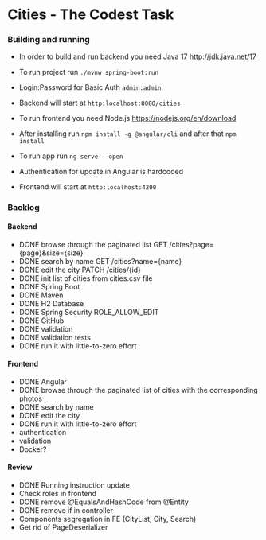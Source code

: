 # Cities - The Codest Task

### Building and running

* In order to build and run backend you need Java 17 http://jdk.java.net/17
* To run project run `./mvnw spring-boot:run`
* Login:Password for Basic Auth `admin:admin`
* Backend will start at `http:localhost:8080/cities`

* To run frontend you need Node.js https://nodejs.org/en/download
* After installing run `npm install -g @angular/cli` and after that `npm install`
* To run app run `ng serve --open`
* Authentication for update in Angular is hardcoded
* Frontend will start at `http:localhost:4200`

### Backlog

#### Backend
- DONE browse through the paginated list GET /cities?page={page}&size={size}
- DONE search by name GET /cities?name={name}
- DONE edit the city PATCH /cities/{id}
- DONE init list of cities from cities.csv file 
- DONE Spring Boot
- DONE Maven
- DONE H2 Database 
- DONE Spring Security ROLE_ALLOW_EDIT 
- DONE GitHub
- DONE validation
- DONE validation tests
- DONE run it with little-to-zero effort

#### Frontend
- DONE Angular 
- DONE browse through the paginated list of cities with the corresponding photos 
- DONE search by name
- DONE edit the city
- DONE run it with little-to-zero effort
- authentication
- validation
- Docker?

#### Review
- DONE Running instruction update
- Check roles in frontend
- DONE remove @EqualsAndHashCode from @Entity
- DONE remove if in controller
- Components segregation in FE (CityList, City, Search)
- Get rid of PageDeserializer